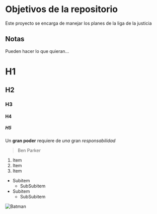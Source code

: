 # Objetivos de la repositorio

Este proyecto se encarga de manejar los planes de la liga de la justicia


## Notas
Pueden hacer lo que quieran...


# H1
## H2
### H3
#### H4
##### H5

Un **gran poder** requiere de _una_ gran *responsabilidad*
> Ben Parker

1. Item
2. Item
3. Item
  * Subitem
    * SubSubitem
  * Subitem
    * SubSubitem

![Batman](https://static3.srcdn.com/wordpress/wp-content/uploads/2019/10/Batman-Comic-Police-Lights-Arrested.jpg)
